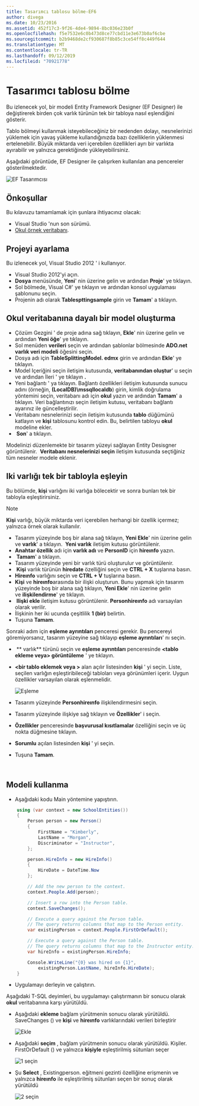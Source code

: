 ```yaml
---
title: Tasarımcı tablosu bölme-EF6
author: divega
ms.date: 10/23/2016
ms.assetid: 452f17c3-9f26-4de4-9894-8bc036e23b0f
ms.openlocfilehash: f5e7532e6c0b473d8ce77cbd11e3e673b0af6cbe
ms.sourcegitcommit: b2b9468de2cf930687f8b85c3ce54ff8c449f644
ms.translationtype: MT
ms.contentlocale: tr-TR
ms.lasthandoff: 09/12/2019
ms.locfileid: "70921778"
---
```

# <a name="designer-table-splitting"></a>Tasarımcı tablosu bölme
Bu izlenecek yol, bir modeli Entity Framework Designer (EF Designer) ile değiştirerek birden çok varlık türünün tek bir tabloya nasıl eşlendiğini gösterir.

Tablo bölmeyi kullanmak isteyebileceğiniz bir nedenden dolayı, nesnelerinizi yüklemek için yavaş yükleme kullandığınızda bazı özelliklerin yüklenmesi ertelenebilir. Büyük miktarda veri içerebilen özellikleri ayrı bir varlıkta ayırabilir ve yalnızca gerektiğinde yükleyebilirsiniz.

Aşağıdaki görüntüde, EF Designer ile çalışırken kullanılan ana pencereler gösterilmektedir.

![EF Tasarımcısı](~/ef6/media/efdesigner.png)

## <a name="prerequisites"></a>Önkoşullar

Bu kılavuzu tamamlamak için şunlara ihtiyacınız olacak:

- Visual Studio 'nun son sürümü.
- [Okul örnek veritabanı](~/ef6/resources/school-database.md).

## <a name="set-up-the-project"></a>Projeyi ayarlama

Bu izlenecek yol, Visual Studio 2012 ' i kullanıyor.

-   Visual Studio 2012'yi açın.
-   **Dosya** menüsünde, **Yeni**' nin üzerine gelin ve ardından **Proje**' ye tıklayın.
-   Sol bölmede, Visual C\#' ye tıklayın ve ardından konsol uygulaması şablonunu seçin.
-   Projenin adı olarak **Tablespttingsample** girin ve **Tamam**' a tıklayın.

## <a name="create-a-model-based-on-the-school-database"></a>Okul veritabanına dayalı bir model oluşturma

-   Çözüm Gezgini ' de proje adına sağ tıklayın, **Ekle**' nin üzerine gelin ve ardından **Yeni öğe**' ye tıklayın.
-   Sol menüden **verileri** seçin ve ardından şablonlar bölmesinde **ADO.net varlık veri modeli** öğesini seçin.
-   Dosya adı için **TableSplittingModel. edmx** girin ve ardından **Ekle**' ye tıklayın.
-   Model Içeriğini seçin iletişim kutusunda, **veritabanından oluştur**' u seçin ve ardından İleri ' ye tıklayın **.**
-   Yeni bağlantı ' ya tıklayın. Bağlantı özellikleri iletişim kutusunda sunucu adını (örneğin, **(LocalDB)\\mssqllocaldb**) girin, kimlik doğrulama yöntemini seçin, veritabanı adı için **okul** yazın ve ardından **Tamam**' a tıklayın.
    Veri bağlantınızı seçin iletişim kutusu, veritabanı bağlantı ayarınız ile güncelleştirilir.
-   Veritabanı nesnelerinizi seçin iletişim kutusunda **tablo** düğümünü katlayın ve **kişi** tablosunu kontrol edin. Bu, belirtilen tabloyu **okul** modeline ekler.
-    **Son**' a tıklayın.

Modelinizi düzenlemekte bir tasarım yüzeyi sağlayan Entity Desisgner görüntülenir.  **Veritabanı nesnelerinizi seçin** iletişim kutusunda seçtiğiniz tüm nesneler modele eklenir.

## <a name="map-two-entities-to-a-single-table"></a>Iki varlığı tek bir tabloyla eşleyin

Bu bölümde, **kişi** varlığını iki varlığa bölecektir ve sonra bunları tek bir tabloyla eşleştirirsiniz.

> [!NOTE]
> **Kişi** varlığı, büyük miktarda veri içerebilen herhangi bir özellik içermez; yalnızca örnek olarak kullanılır.

-   Tasarım yüzeyinde boş bir alana sağ tıklayın, **Yeni Ekle**' nin üzerine gelin ve **varlık**' a tıklayın.
     **Yeni varlık** iletişim kutusu görüntülenir.
-   **Anahtar özellik** adı için **varlık adı** ve **PersonID** için **hireınfo** yazın.
-    **Tamam**' a tıklayın.
-   Tasarım yüzeyinde yeni bir varlık türü oluşturulur ve görüntülenir.
-    **Kişi** varlık türünün **hiredate** özelliğini seçin ve **CTRL + X** tuşlarına basın.
-   **Hireınfo** varlığını seçin ve **CTRL + V** tuşlarına basın.
-   **Kişi** ve **hireınfo**arasında bir ilişki oluşturun. Bunu yapmak için tasarım yüzeyinde boş bir alana sağ tıklayın, **Yeni Ekle**' nin üzerine gelin ve **ilişkilendirme**' ye tıklayın.
-    **Ilişki ekle** iletişim kutusu görüntülenir. **Personhireınfo** adı varsayılan olarak verilir.
-   İlişkinin her iki ucunda çeşitlilik **1 (bir)** belirtin.
-   Tuşuna **Tamam**.

Sonraki adım için **eşleme ayrıntıları** penceresi gerekir. Bu pencereyi göremiyorsanız, tasarım yüzeyine sağ tıklayıp **eşleme ayrıntıları**' nı seçin.

-    ** varlık** türünü seçin ve **eşleme ayrıntıları** penceresinde **&lt;tablo ekleme veya&gt; görüntüleme** ' ye tıklayın.
-   **&lt;bir tablo eklemek veya &gt;** alan açılır listesinden **kişi** ' yi seçin. Liste, seçilen varlığın eşleştiribileceği tabloları veya görünümleri içerir.
    Uygun özellikler varsayılan olarak eşlenmelidir.

    ![Eşleme](~/ef6/media/mapping.png)

-   Tasarım yüzeyinde **Personhireınfo** ilişkilendirmesini seçin.
-   Tasarım yüzeyinde ilişkiye sağ tıklayın ve **Özellikler**' i seçin.
-   **Özellikler** penceresinde **başvurusal kısıtlamalar** özelliğini seçin ve üç nokta düğmesine tıklayın.
-   **Sorumlu** açılan listesinden **kişi** ' yi seçin.
-   Tuşuna **Tamam**.

 

## <a name="use-the-model"></a>Modeli kullanma

-   Aşağıdaki kodu Main yöntemine yapıştırın.

``` csharp
    using (var context = new SchoolEntities())
    {
        Person person = new Person()
        {
            FirstName = "Kimberly",
            LastName = "Morgan",
            Discriminator = "Instructor",
        };

        person.HireInfo = new HireInfo()
        {
            HireDate = DateTime.Now
        };

        // Add the new person to the context.
        context.People.Add(person);

        // Insert a row into the Person table.  
        context.SaveChanges();

        // Execute a query against the Person table.
        // The query returns columns that map to the Person entity.
        var existingPerson = context.People.FirstOrDefault();

        // Execute a query against the Person table.
        // The query returns columns that map to the Instructor entity.
        var hireInfo = existingPerson.HireInfo;

        Console.WriteLine("{0} was hired on {1}",
            existingPerson.LastName, hireInfo.HireDate);
    }
```
-   Uygulamayı derleyin ve çalıştırın.

Aşağıdaki T-SQL deyimleri, bu uygulamayı çalıştırmanın bir sonucu olarak **okul** veritabanına karşı yürütüldü. 

-   Aşağıdaki **ekleme** bağlam yürütmenin sonucu olarak yürütüldü. SaveChanges () ve **kişi** ve **hireınfo** varlıklarındaki verileri birleştirir

    ![Ekle](~/ef6/media/insert.png)

-   Aşağıdaki **seçim** , bağlam yürütmenin sonucu olarak yürütüldü. Kişiler. FirstOrDefault () ve yalnızca **kişiyle** eşleştirilmiş sütunları seçer

    ![1 seçin](~/ef6/media/select1.png)

-   Şu **Select** , Existingperson. eğitmeni gezinti özelliğine erişmenin ve yalnızca **hireınfo** ile eşleştirilmiş sütunları seçen bir sonuç olarak yürütüldü

    ![2 seçin](~/ef6/media/select2.png)
